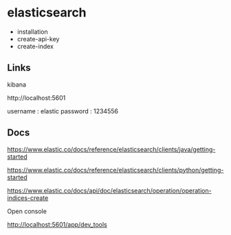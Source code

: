 # elasticsearch


- installation
- create-api-key
- create-index

## Links

kibana

http://localhost:5601

username : elastic
password : 1234556


## Docs

<https://www.elastic.co/docs/reference/elasticsearch/clients/java/getting-started>

<https://www.elastic.co/docs/reference/elasticsearch/clients/python/getting-started>

<https://www.elastic.co/docs/api/doc/elasticsearch/operation/operation-indices-create>

Open console

<http://localhost:5601/app/dev_tools>
